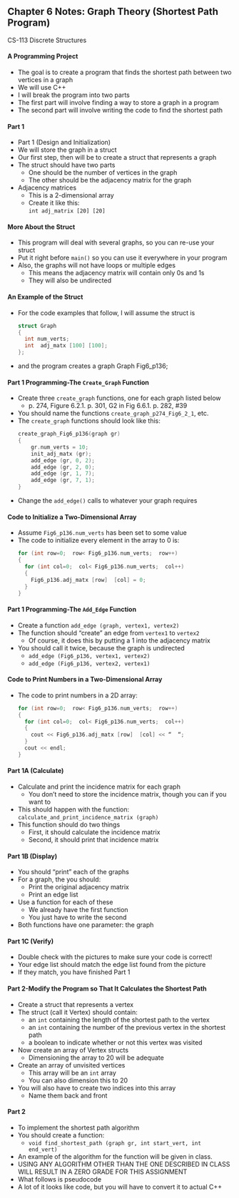 ## Chapter 6 Notes: Graph Theory (Shortest Path Program)
CS-113 Discrete Structures  

#### A Programming Project
- The goal is to create a program that finds the shortest path between two vertices in a graph
- We will use C++
- I will break the program into two parts
- The first part will involve finding a way to store a graph in a program
- The second part will involve writing the code to find the shortest path

#### Part 1
- Part 1 (Design and Initialization)
- We will store the graph in a struct
- Our first step, then will be to create a struct that represents a graph
- The struct should have two parts
  - One should be the number of vertices in the graph
  - The other should be the adjacency matrix for the graph
- Adjacency matrices
  - This is a 2-dimensional array
  - Create it like this:  
    `int adj_matrix [20] [20]`

#### More About the Struct
- This program will deal with several graphs, so you can re-use your struct
- Put it right before `main()` so you can use it everywhere in your program
- Also, the graphs will not have loops or multiple edges
  - This means the adjacency matrix will contain only 0s and 1s
  - They will also be undirected

#### An Example of the Struct
- For the code examples that follow, I will assume the struct is
  ```cpp
  struct Graph
  {
    int num_verts;
    int  adj_matx [100] [100];
  };
  ```
- and the program creates a graph Graph Fig6_p136;

#### Part 1 Programming-The `Create_Graph` Function
- Create three `create_graph` functions, one for each graph listed below 
  - p. 274, Figure 6.2.1.  p. 301, G2 in Fig 6.6.1.  p. 282, #39
- You should name the functions `create_graph_p274_Fig6_2_1`, etc.
- The `create_graph` functions should look like this:  
  ```cpp  
  create_graph_Fig6_p136(graph gr)
  {
      gr.num_verts = 10;
      init_adj_matx (gr);
      add_edge (gr, 0, 2);
      add_edge (gr, 2, 0);
      add_edge (gr, 1, 7);
      add_edge (gr, 7, 1);
  }
  ```
- Change the `add_edge()` calls to whatever your graph requires

#### Code to Initialize a Two-Dimensional Array
- Assume `Fig6_p136.num_verts` has been set to some value
- The code to initialize every element in the array to 0 is:  
  ```cpp  
  for (int row=0;  row< Fig6_p136.num_verts;  row++)
  {
    for (int col=0;  col< Fig6_p136.num_verts;  col++)
    {
      Fig6_p136.adj_matx [row]  [col] = 0;
    }
  }
  ```

#### Part 1 Programming-The `Add_Edge` Function
- Create a function `add_edge (graph, vertex1, vertex2)`
- The function should “create” an edge from `vertex1` to `vertex2`
  - Of course, it does this by putting a 1 into the adjacency matrix
- You should call it twice, because the graph is undirected
  - `add_edge (Fig6_p136, vertex1, vertex2)`
  - `add_edge (Fig6_p136, vertex2, vertex1)`

#### Code to Print Numbers in a Two-Dimensional Array
- The code to print numbers in a 2D array:  
  ```cpp 
  for (int row=0;  row< Fig6_p136.num_verts;  row++)
  {
    for (int col=0;  col< Fig6_p136.num_verts;  col++)
    {
      cout << Fig6_p136.adj_matx [row]  [col] << “  “;
    }
    cout << endl;
  }
  ```

#### Part 1A (Calculate)
- Calculate and print the incidence matrix for each graph
  - You don’t need to store the incidence matrix, though you can if you want to
- This should happen with the function:  
  `calculate_and_print_incidence_matrix (graph)`  
- This function should do two things
  - First, it should calculate the incidence matrix
  - Second, it should print that incidence matrix

#### Part 1B (Display)
- You should “print” each of the graphs
- For a graph, the you should:  
  - Print the original adjacency matrix
  - Print an edge list
- Use a function for each of these
  - We already have the first function
  - You just have to write the second
- Both functions have one parameter: the graph

#### Part 1C (Verify)
- Double check with the pictures to make sure your code is correct!
- Your edge list should match the edge list found from the picture
- If they match, you have finished Part 1

#### Part 2-Modify the Program so That It Calculates the Shortest Path
- Create a struct that represents a vertex
- The struct (call it Vertex) should contain: 
  - an `int` containing the length of the shortest path to the vertex
  - an `int` containing the number of the previous vertex in the shortest path
  - a boolean to indicate whether or not this vertex was visited
- Now create an array of Vertex structs
  - Dimensioning the array to 20 will be adequate
- Create an array of unvisited vertices
  - This array will be an `int` array
  - You can also dimension this to 20
- You will also have to create two indices into this array
  - Name them back and front

#### Part 2
- To implement the shortest path algorithm
- You should create a function:
  - `void find_shortest_path (graph gr, int start_vert, int end_vert)`
- An example of the algorithm for the function will be given in class.
- USING ANY ALGORITHM OTHER THAN THE ONE DESCRIBED IN CLASS WILL RESULT IN A ZERO GRADE FOR THIS ASSIGNMENT
- What follows is pseudocode
- A lot of it looks like code, but you will have to convert it to actual C++
